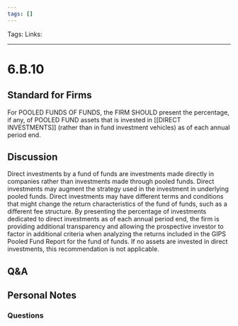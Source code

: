 ```yaml
---
tags: []
---
```

Tags:
Links: 
___
# 6.B.10
## Standard for Firms
For POOLED FUNDS OF FUNDS, the FIRM SHOULD present the percentage, if any, of POOLED FUND assets that is invested in [[DIRECT INVESTMENTS]] (rather than in fund investment vehicles) as of each annual period end.
## Discussion
Direct investments by a fund of funds are investments made directly in companies rather than investments made through pooled funds. Direct investments may augment the strategy used in the investment in underlying pooled funds. Direct investments may have different terms and conditions that might change the return characteristics of the fund of funds, such as a different fee structure. By presenting the percentage of investments dedicated to direct investments as of each annual period end, the firm is providing additional transparency and allowing the prospective investor to factor in additional criteria when analyzing the returns included in the GIPS Pooled Fund Report for the fund of funds. If no assets are invested in direct investments, this recommendation is not applicable.
## Q&A

## Personal Notes

### Questions